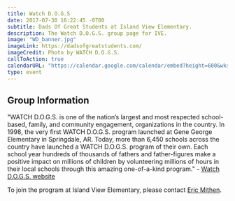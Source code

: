 ```yaml
---
title: Watch D.O.G.S
date: 2017-07-30 16:22:45 -0700
subtitle: Dads Of Great Students at Island View Elementary.
description: The Watch D.O.G.S. group page for IVE.
image: "WD_banner.jpg"
imageLink: https://dadsofgreatstudents.com/
imageCredit: Photo by WATCH D.O.G.S.
callToAction: true
calendarURL: "https://calendar.google.com/calendar/embed?height=600&wkst=1&bgcolor=%23ffffff&ctz=America%2FLos_Angeles&src=aXNsYW5kdmlld3B0YS5vcmdfc3Bic3Aydm4waHRib243aHViZWp1amFxcWNAZ3JvdXAuY2FsZW5kYXIuZ29vZ2xlLmNvbQ&src=ZW4udXNhI2hvbGlkYXlAZ3JvdXAudi5jYWxlbmRhci5nb29nbGUuY29t&color=%233366CC&color=%23227F63&showTitle=1&showNav=1&showTabs=1&showCalendars=0&showTz=0"
type: event
---
```


## Group Information
"WATCH D.O.G.S. is one of the nation’s largest and most respected school-based, family, and community engagement, organizations in the country. In 1998, the very first WATCH D.O.G.S. program launched at Gene George Elementary in Springdale, AR. Today, more than 6,450 schools across the country have launched a WATCH D.O.G.S. program of their own. Each school year hundreds of thousands of fathers and father-figures make a positive impact on millions of children by volunteering millions of hours in their local schools through this amazing one-of-a-kind program." - [Watch D.O.G.S. website](https://dadsofgreatstudents.com/program-info)

To join the program at Island View Elementary, please contact [Eric Mithen](mailto:watchdogs@islandviewpta.org).